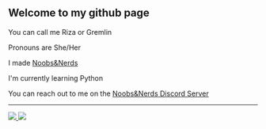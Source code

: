 ## Welcome to my github page

You can call me Riza or Gremlin

Pronouns are She/Her

I made [Noobs&Nerds](https://noobsandnerds.net/)

I'm currently learning Python

You can reach out to me on the [Noobs&Nerds Discord Server](https://discord.com/invite/Rk9EuJkZ7z)

---

<a href="https://www.youtube.com/channel/UC3k3IB_Z55aAK49dftf-mqg">
  <img src="https://img.shields.io/badge/YouTube-%23FF0000.svg?style=for-the-badge&logo=YouTube&logoColor=white" />
</a>

<a href="https://discord.gg/Rk9EuJkZ7z">
  <img src="https://dcbadge.vercel.app/api/server/Rk9EuJkZ7z" />
</a>
